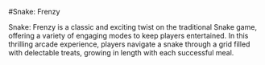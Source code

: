#Snake: Frenzy

Snake: Frenzy is a classic and exciting twist on the traditional Snake game, offering a variety of engaging modes to keep players entertained. In this thrilling arcade experience, players navigate a snake through a grid filled with delectable treats, growing in length with each successful meal.
